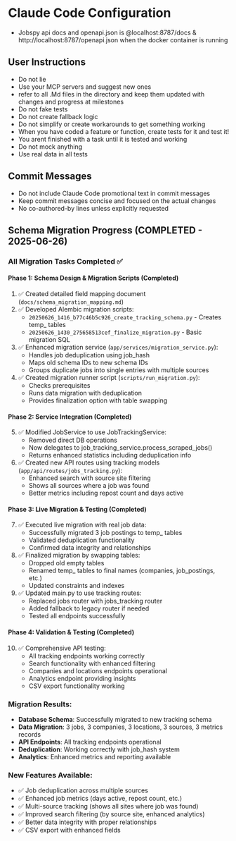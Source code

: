 # Claude Code Configuration

 - Jobspy api docs and openapi.json is @localhost:8787/docs & http://localhost:8787/openapi.json when the docker container is running

## User Instructions

 - Do not lie
 - Use your MCP servers and suggest new ones
 - refer to all .Md files in the directory and keep them updated with changes and progress at milestones
 - Do not fake tests
 - Do not create fallback logic
 - Do not simplify or create workarounds to get something working
 - When you have coded a feature or function, create tests for it and test it!
 - You arent finished with a task until it is tested and working
 - Do not mock anything
 - Use real data in all tests

## Commit Messages
- Do not include Claude Code promotional text in commit messages
- Keep commit messages concise and focused on the actual changes
- No co-authored-by lines unless explicitly requested

## Schema Migration Progress (COMPLETED - 2025-06-26)

### All Migration Tasks Completed ✅

#### Phase 1: Schema Design & Migration Scripts (Completed)
1. ✅ Created detailed field mapping document (`docs/schema_migration_mapping.md`)
2. ✅ Developed Alembic migration scripts:
   - `20250626_1416_b77c46b5c926_create_tracking_schema.py` - Creates temp_ tables
   - `20250626_1430_275658513cef_finalize_migration.py` - Basic migration SQL
3. ✅ Enhanced migration service (`app/services/migration_service.py`):
   - Handles job deduplication using job_hash
   - Maps old schema IDs to new schema IDs
   - Groups duplicate jobs into single entries with multiple sources
4. ✅ Created migration runner script (`scripts/run_migration.py`):
   - Checks prerequisites
   - Runs data migration with deduplication
   - Provides finalization option with table swapping

#### Phase 2: Service Integration (Completed)
5. ✅ Modified JobService to use JobTrackingService:
   - Removed direct DB operations
   - Now delegates to job_tracking_service.process_scraped_jobs()
   - Returns enhanced statistics including deduplication info
6. ✅ Created new API routes using tracking models (`app/api/routes/jobs_tracking.py`):
   - Enhanced search with source site filtering
   - Shows all sources where a job was found
   - Better metrics including repost count and days active

#### Phase 3: Live Migration & Testing (Completed)
7. ✅ Executed live migration with real job data:
   - Successfully migrated 3 job postings to temp_ tables
   - Validated deduplication functionality
   - Confirmed data integrity and relationships
8. ✅ Finalized migration by swapping tables:
   - Dropped old empty tables
   - Renamed temp_ tables to final names (companies, job_postings, etc.)
   - Updated constraints and indexes
9. ✅ Updated main.py to use tracking routes:
   - Replaced jobs router with jobs_tracking router
   - Added fallback to legacy router if needed
   - Tested all endpoints successfully

#### Phase 4: Validation & Testing (Completed)  
10. ✅ Comprehensive API testing:
    - All tracking endpoints working correctly
    - Search functionality with enhanced filtering
    - Companies and locations endpoints operational
    - Analytics endpoint providing insights
    - CSV export functionality working

### Migration Results:
- **Database Schema**: Successfully migrated to new tracking schema
- **Data Migration**: 3 jobs, 3 companies, 3 locations, 3 sources, 3 metrics records
- **API Endpoints**: All tracking endpoints operational
- **Deduplication**: Working correctly with job_hash system
- **Analytics**: Enhanced metrics and reporting available

### New Features Available:
- ✅ Job deduplication across multiple sources
- ✅ Enhanced job metrics (days active, repost count, etc.)  
- ✅ Multi-source tracking (shows all sites where job was found)
- ✅ Improved search filtering (by source site, enhanced analytics)
- ✅ Better data integrity with proper relationships
- ✅ CSV export with enhanced fields
